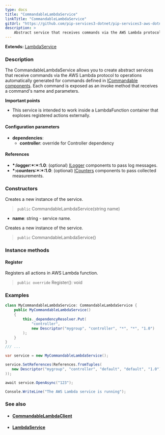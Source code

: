 ```yaml
---
type: docs
title: "CommandableLambdaService"
linkTitle: "CommandableLambdaService"
gitUrl: "https://github.com/pip-services3-dotnet/pip-services3-aws-dotnet"
description: >
    Abstract service that receives commands via the AWS Lambda protocol to operations automatically generated for commands defined in [ICommandable components](../../../commons/commands/icommandable). Each command is exposed as an invoke method that receives a command's name and parameters.
---
```


**Extends:** [LambdaService](../lambda_service)

### Description
The CommandableLambdaService allows you to create abstract services that receive commands via the AWS Lambda protocol to operations automatically generated for commands defined in [ICommandable components](../../../commons/commands/icommandable). Each command is exposed as an invoke method that receives a command's name and parameters.

**Important points**

- This service is intended to work inside a LambdaFunction container that exploses registered actions externally.

#### Configuration parameters
 
- **dependencies**:
    - **controller**: override for Controller dependency


#### References
- **\*:logger:\*:\*:1.0**: (optional) [ILogger](../../../components/log/ilogger) components to pass log messages.
- **\*:counters:\*:\*:1.0**: (optional) [ICounters](../../../components/count/icounters) components to pass collected measurements.

### Constructors
Creates a new instance of the service.

> `public` CommandableLambdaService(string name)

- **name**: string - service name.

Creates a new instance of the service.

> `public` CommandableLambdaService()


### Instance methods

#### Register
Registers all actions in AWS Lambda function.

> `public override` Register(): void


### Examples

```cs
class MyCommandableLambdaService: CommandableLambdaService {
    public MyCommandableLambdaService()
    {
        this._dependencyResolver.Put(
            "controller",
            new Descriptor("mygroup", "controller", "*", "*", "1.0")
        );
    }
}
/// ...

var service = new MyCommandableLambdaService();

service.SetReferences(References.fromTuples(
   new Descriptor("mygroup", "controller", "default", "default", "1.0"), controller
));

await service.OpenAsync("123");

Console.WriteLine("The AWS Lambda service is running");
```

### See also
- #### [CommandableLambdaClient](../../clients/commandable_lambda_client)
- #### [LambdaService](../lambda_service)
